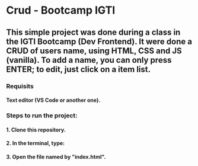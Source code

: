 # Crud - Bootcamp IGTI

## This simple project was done during a class in the IGTI Bootcamp (Dev Frontend). It were done a CRUD of users name, using HTML, CSS and JS (vanilla). To add a name, you can only press ENTER; to edit, just click on a item list.

### Requisits 

#### Text editor (VS Code or another one).

### Steps to run the project:

#### 1. Clone this repository.

#### 2. In the terminal, type:

#### 3. Open the file named by "index.html".



